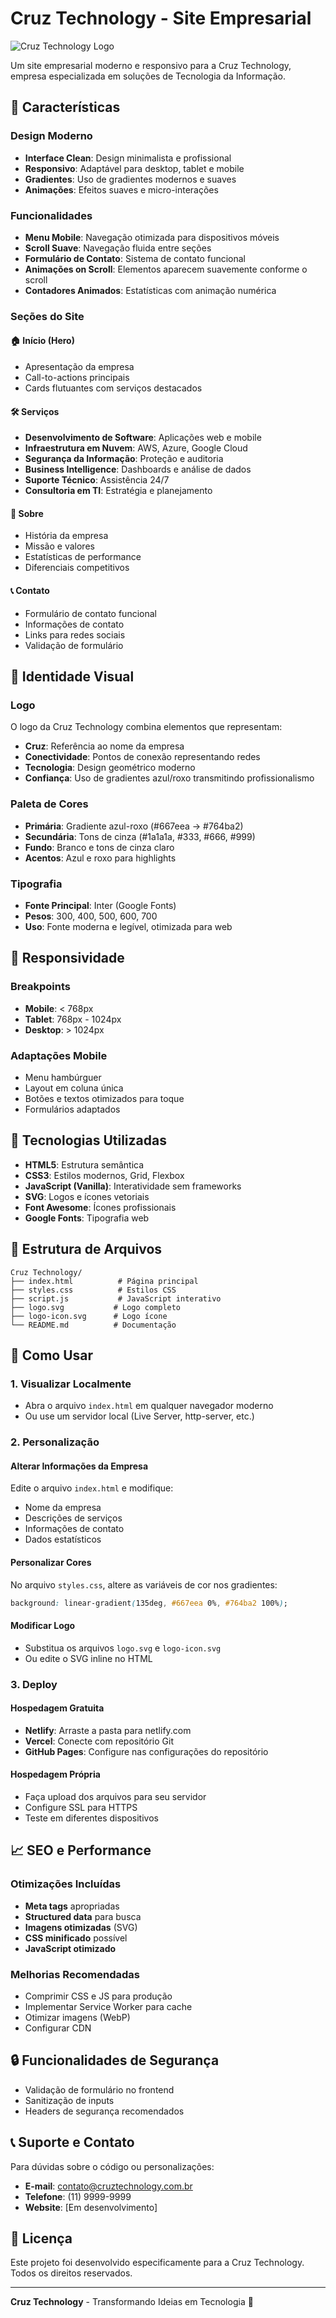 # Cruz Technology - Site Empresarial

![Cruz Technology Logo](logo.svg)

Um site empresarial moderno e responsivo para a Cruz Technology, empresa especializada em soluções de Tecnologia da Informação.

## 🚀 Características

### Design Moderno
- **Interface Clean**: Design minimalista e profissional
- **Responsivo**: Adaptável para desktop, tablet e mobile
- **Gradientes**: Uso de gradientes modernos e suaves
- **Animações**: Efeitos suaves e micro-interações

### Funcionalidades
- **Menu Mobile**: Navegação otimizada para dispositivos móveis
- **Scroll Suave**: Navegação fluida entre seções
- **Formulário de Contato**: Sistema de contato funcional
- **Animações on Scroll**: Elementos aparecem suavemente conforme o scroll
- **Contadores Animados**: Estatísticas com animação numérica

### Seções do Site

#### 🏠 **Início (Hero)**
- Apresentação da empresa
- Call-to-actions principais
- Cards flutuantes com serviços destacados

#### 🛠️ **Serviços**
- **Desenvolvimento de Software**: Aplicações web e mobile
- **Infraestrutura em Nuvem**: AWS, Azure, Google Cloud
- **Segurança da Informação**: Proteção e auditoria
- **Business Intelligence**: Dashboards e análise de dados
- **Suporte Técnico**: Assistência 24/7
- **Consultoria em TI**: Estratégia e planejamento

#### 📖 **Sobre**
- História da empresa
- Missão e valores
- Estatísticas de performance
- Diferenciais competitivos

#### 📞 **Contato**
- Formulário de contato funcional
- Informações de contato
- Links para redes sociais
- Validação de formulário

## 🎨 Identidade Visual

### Logo
O logo da Cruz Technology combina elementos que representam:
- **Cruz**: Referência ao nome da empresa
- **Conectividade**: Pontos de conexão representando redes
- **Tecnologia**: Design geométrico moderno
- **Confiança**: Uso de gradientes azul/roxo transmitindo profissionalismo

### Paleta de Cores
- **Primária**: Gradiente azul-roxo (#667eea → #764ba2)
- **Secundária**: Tons de cinza (#1a1a1a, #333, #666, #999)
- **Fundo**: Branco e tons de cinza claro
- **Acentos**: Azul e roxo para highlights

### Tipografia
- **Fonte Principal**: Inter (Google Fonts)
- **Pesos**: 300, 400, 500, 600, 700
- **Uso**: Fonte moderna e legível, otimizada para web

## 📱 Responsividade

### Breakpoints
- **Mobile**: < 768px
- **Tablet**: 768px - 1024px
- **Desktop**: > 1024px

### Adaptações Mobile
- Menu hambúrguer
- Layout em coluna única
- Botões e textos otimizados para toque
- Formulários adaptados

## 🔧 Tecnologias Utilizadas

- **HTML5**: Estrutura semântica
- **CSS3**: Estilos modernos, Grid, Flexbox
- **JavaScript (Vanilla)**: Interatividade sem frameworks
- **SVG**: Logos e ícones vetoriais
- **Font Awesome**: Ícones profissionais
- **Google Fonts**: Tipografia web

## 📁 Estrutura de Arquivos

```
Cruz Technology/
├── index.html          # Página principal
├── styles.css          # Estilos CSS
├── script.js           # JavaScript interativo
├── logo.svg           # Logo completo
├── logo-icon.svg      # Logo ícone
└── README.md          # Documentação
```

## 🚀 Como Usar

### 1. Visualizar Localmente
- Abra o arquivo `index.html` em qualquer navegador moderno
- Ou use um servidor local (Live Server, http-server, etc.)

### 2. Personalização

#### Alterar Informações da Empresa
Edite o arquivo `index.html` e modifique:
- Nome da empresa
- Descrições de serviços
- Informações de contato
- Dados estatísticos

#### Personalizar Cores
No arquivo `styles.css`, altere as variáveis de cor nos gradientes:
```css
background: linear-gradient(135deg, #667eea 0%, #764ba2 100%);
```

#### Modificar Logo
- Substitua os arquivos `logo.svg` e `logo-icon.svg`
- Ou edite o SVG inline no HTML

### 3. Deploy

#### Hospedagem Gratuita
- **Netlify**: Arraste a pasta para netlify.com
- **Vercel**: Conecte com repositório Git
- **GitHub Pages**: Configure nas configurações do repositório

#### Hospedagem Própria
- Faça upload dos arquivos para seu servidor
- Configure SSL para HTTPS
- Teste em diferentes dispositivos

## 📈 SEO e Performance

### Otimizações Incluídas
- **Meta tags** apropriadas
- **Structured data** para busca
- **Imagens otimizadas** (SVG)
- **CSS minificado** possível
- **JavaScript otimizado**

### Melhorias Recomendadas
- Comprimir CSS e JS para produção
- Implementar Service Worker para cache
- Otimizar imagens (WebP)
- Configurar CDN

## 🔒 Funcionalidades de Segurança

- Validação de formulário no frontend
- Sanitização de inputs
- Headers de segurança recomendados

## 📞 Suporte e Contato

Para dúvidas sobre o código ou personalizações:

- **E-mail**: contato@cruztechnology.com.br
- **Telefone**: (11) 9999-9999
- **Website**: [Em desenvolvimento]

## 📄 Licença

Este projeto foi desenvolvido especificamente para a Cruz Technology. 
Todos os direitos reservados.

---

**Cruz Technology** - Transformando Ideias em Tecnologia 🚀